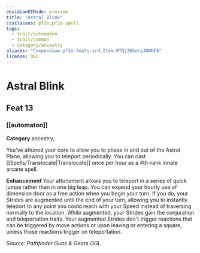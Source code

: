 ```yaml
---
obsidianUIMode: preview
title: "Astral Blink"
cssclasses: pf2e,pf2e-spell
tags:
  - trait/automaton
  - trait/common
  - category/ancestry
aliases: "Compendium.pf2e.feats-srd.Item.BTQj2N5erpJDWNFA"
license: OGL
---
```

# Astral Blink
## Feat 13
### [[automaton]]

**Category** ancestry; 




You've attuned your core to allow you to phase in and out of the Astral Plane, allowing you to teleport periodically. You can cast [[Spells/Translocate|Translocate]] once per hour as a 4th-rank innate arcane spell.

**Enhancement** Your attunement allows you to teleport in a series of quick jumps rather than in one big leap. You can expend your hourly use of dimension door as a free action when you begin your turn. If you do, your Strides are augmented until the end of your turn, allowing you to instantly teleport to any point you could reach with your Speed instead of traversing normally to the location. While augmented, your Strides gain the conjuration and teleportation traits. Your augmented Strides don't trigger reactions that can be triggered by move actions or upon leaving or entering a square, unless those reactions trigger on teleportation.

*Source: Pathfinder Guns & Gears*
*OGL*